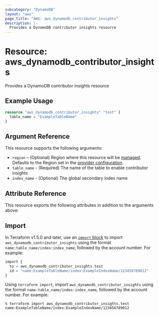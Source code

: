 ```yaml
---
subcategory: "DynamoDB"
layout: "aws"
page_title: "AWS: aws_dynamodb_contributor_insights"
description: |-
  Provides a DynamoDB contributor insights resource
---
```


# Resource: aws_dynamodb_contributor_insights

Provides a DynamoDB contributor insights resource

## Example Usage

```terraform
resource "aws_dynamodb_contributor_insights" "test" {
  table_name = "ExampleTableName"
}
```

## Argument Reference

This resource supports the following arguments:

* `region` – (Optional) Region where this resource will be [managed](https://docs.aws.amazon.com/general/latest/gr/rande.html#regional-endpoints). Defaults to the Region set in the [provider configuration](https://registry.terraform.io/providers/hashicorp/aws/latest/docs#aws-configuration-reference).
* `table_name` - (Required) The name of the table to enable contributor insights
* `index_name` - (Optional) The global secondary index name

## Attribute Reference

This resource exports the following attributes in addition to the arguments above:

## Import

In Terraform v1.5.0 and later, use an [`import` block](https://developer.hashicorp.com/terraform/language/import) to import `aws_dynamodb_contributor_insights` using the format `name:table_name/index:index_name`, followed by the account number. For example:

```terraform
import {
  to = aws_dynamodb_contributor_insights.test
  id = "name:ExampleTableName/index:ExampleIndexName/123456789012"
}
```

Using `terraform import`, import `aws_dynamodb_contributor_insights` using the format `name:table_name/index:index_name`, followed by the account number. For example:

```console
% terraform import aws_dynamodb_contributor_insights.test name:ExampleTableName/index:ExampleIndexName/123456789012
```
